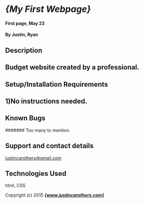 # _{My First Webpage}_

#### First page, May 23

#### By Justin, Ryan

## Description

## Budget website created by a professional.

## Setup/Installation Requirements

## 1)No instructions needed.



## Known Bugs

####### Too many to mention.



## Support and contact details

justincarothers@gmail.com

## Technologies Used

html, CSS


Copyright (c) 2015 **_{www.justincarothers.com}_**
